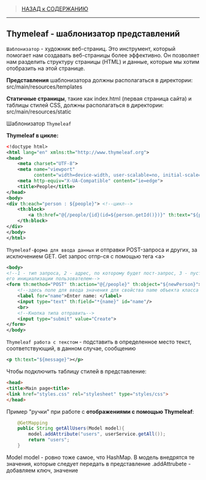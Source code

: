 > [НАЗАД к СОДЕРЖАНИЮ](README.md)

---

## Thymeleaf - шаблонизатор представлений

`Шаблонизатор` - художник веб-страниц. Это инструмент, который помогает нам создавать веб-страницы более эффективно. Он позволяет нам разделить структуру страницы (HTML) и данные, которые мы хотим отобразить на этой странице.  

**Представления** шаблонизатора должны располагаться в директории:  
src/main/resources/templates  

**Статичные страницы**, такие как index.html (первая страница сайта) и таблицы стилей CSS, должны располагаться в директории:  
src/main/resources/static

Шаблонизатор `Thymeleaf`  

**Thymeleaf в цикле:**
```xml
<!doctype html>
<html lang="en" xmlns:th="http://www.thymeleaf.org">
<head>
    <meta charset="UTF-8">
    <meta name="viewport"
          content="width=device-width, user-scalable=no, initial-scale=1.0, maximum-scale=1.0, minimum-scale=1.0">
    <meta http-equiv="X-UA-Compatible" content="ie=edge">
    <title>People</title>
</head>
<body>
<div th:each="person : ${people}"> <!--цикл-->
    <th:block>
        <a th:href="@{/people/{id}(id=${person.getId()})}" th:text="${person.getName()}">user</a> <!--создаст ссылку по айди из геттера с именем пользователя, тоже из геттера-->
    </th:block>
</div>
</body>
</html>
```

`Thymeleaf-форма для ввода данных` и отправки POST-запроса и других, за исключением GET. Get запрос отпр-ся с помощью тега \<a>

```xml
<body>
<!--1 - тип запроса, 2 - адрес, по которому будет пост-запрос, 3 - пустой объект, который передается для
его инициализации пользователем-->
<form th:method="POST" th:action="@{/people}" th:object="${newPerson}">
    <!--здесь поле для ввода значения для свойства name объекта класса Person-->
    <label for="name">Enter name: </label>
    <input type="text" th:field="*{name}" id="name"/>
    <br>
    <!--Кнопка типа отправить-->
    <input type="submit" value="Create">
</form>
</body>
```

`Thymeleaf работа с текстом` - подставить в определенное место текст, соответствующий, в данном случае, сообщению
```xml
<p th:text="${message}"></p>
```

Чтобы подключить таблицу стилей в представление:  
```html
<head>
<title>Main page<title>
<link href="styles.css" rel="stylesheet" type="styles/css">
</head>
```

Пример "ручки" при работе с **отображениями с помощью Thymeleaf**:  
```java
    @GetMapping
    public String getAllUsers(Model model){
        model.addAttribute("users", userService.getAll());
        return "users";
    }
```
Model model - ровно тоже самое, что HashMap. В модель внедрятся те значения, которые следует передать в представление
.addAttrubete - добавляем ключ, значение  